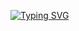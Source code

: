 [![Typing SVG](https://readme-typing-svg.demolab.com?font=Dancing+Script&weight=700&size=27&duration=6014&pause=1000&color=75F700&background=FF141400&vCenter=true&width=440&height=70&lines=I+am+Larry+Tientcheu.;I+build+software+to+make+our+lives+better.;My+current+aim+is+DevOps.;I+also+work+on+various+python+projects%2C;and+machine+learning+models.;Reach+me+on+larrytientcheu1%40gmail.com)](https://git.io/typing-svg)
<!---
larryTientcheu/larryTientcheu is a ✨ special ✨ repository because its `README.md` (this file) appears on your GitHub profile.
You can click the Preview link to take a look at your changes.
--->
